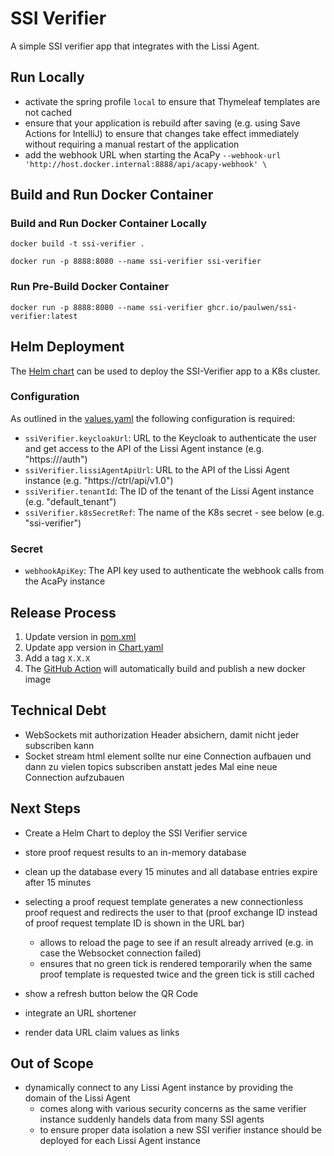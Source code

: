# SSI Verifier

A simple SSI verifier app that integrates with the Lissi Agent.

## Run Locally

- activate the spring profile `local` to ensure that Thymeleaf templates are not
  cached
- ensure that your application is rebuild after saving (e.g. using Save Actions
  for IntelliJ) to ensure that changes take effect immediately without requiring
  a manual restart of the application
- add the webhook URL when starting the
  AcaPy `--webhook-url 'http://host.docker.internal:8888/api/acapy-webhook' \`

## Build and Run Docker Container

### Build and Run Docker Container Locally

```
docker build -t ssi-verifier .
 
docker run -p 8888:8080 --name ssi-verifier ssi-verifier
```

### Run Pre-Build Docker Container

```
docker run -p 8888:8080 --name ssi-verifier ghcr.io/paulwen/ssi-verifier:latest
```

## Helm Deployment

The [Helm chart](./k8s) can be used to deploy the SSI-Verifier app to a K8s
cluster.

### Configuration

As outlined in the [values.yaml](./k8s/values.yaml) the following configuration
is required:

- `ssiVerifier.keycloakUrl`: URL to the Keycloak to authenticate the user and
  get access to the API of the Lissi Agent instance (e.g.
  "https://<DOMAIN>/auth")
- `ssiVerifier.lissiAgentApiUrl`: URL to the API of the Lissi Agent instance
  (e.g.
  "https:/<DOMAIN>/ctrl/api/v1.0")
- `ssiVerifier.tenantId`: The ID of the tenant of the Lissi Agent instance
  (e.g. "default_tenant")
- `ssiVerifier.k8sSecretRef`: The name of the K8s secret - see below  (e.g.
  "ssi-verifier")

### Secret

- `webhookApiKey`: The API key used to authenticate the webhook calls from the
  AcaPy instance

## Release Process

1. Update version in [pom.xml](./pom.xml)
1. Update app version in [Chart.yaml](./k8s/Chart.yaml)
2. Add a tag `X.X.X`
3. The [GitHub Action](./.github/workflows/docker-publish.yml) will
   automatically build and publish a new docker image

## Technical Debt

- WebSockets mit authorization Header absichern, damit nicht jeder subscriben
  kann
- Socket stream html element sollte nur eine Connection aufbauen und dann zu
  vielen topics subscriben anstatt jedes Mal eine neue Connection aufzubauen

## Next Steps

- Create a Helm Chart to deploy the SSI Verifier service

- store proof request results to an in-memory database
- clean up the database every 15 minutes and all database entries expire after
  15 minutes
- selecting a proof request template generates a new connectionless proof
  request and redirects the user to that (proof exchange ID instead of proof
  request template ID is shown in the URL bar)
    - allows to reload the page to see if an result already arrived (e.g. in
      case the Websocket connection failed)
    - ensures that no green tick is rendered temporarily when the same proof
      template is requested twice and the green tick is still cached
- show a refresh button below the QR Code

- integrate an URL shortener

- render data URL claim values as links

## Out of Scope

- dynamically connect to any Lissi Agent instance by providing the domain of the
  Lissi Agent
    - comes along with various security concerns as the same verifier instance
      suddenly handels data from many SSI agents
    - to ensure proper data isolation a new SSI verifier instance should be
      deployed for each Lissi Agent instance
